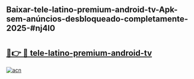 ## Baixar-tele-latino-premium-android-tv-Apk-sem-anúncios-desbloqueado-completamente-2025-#nj4l0

# <h2><a href="https://ainizakaria.my?title=tele-latino-premium-android-tv&ref=20M">🔗👉 🔴 tele-latino-premium-android-tv</a></h2>

[![acn](https://github.com/user-attachments/assets/0f9c940e-d8b0-45ae-aac7-cd30a18b3e1c)](https://ainizakaria.my?title=tele-latino-premium-android-tv&ref=20M)

